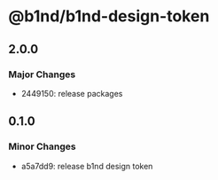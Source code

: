 # @b1nd/b1nd-design-token

## 2.0.0

### Major Changes

- 2449150: release packages

## 0.1.0

### Minor Changes

- a5a7dd9: release b1nd design token

